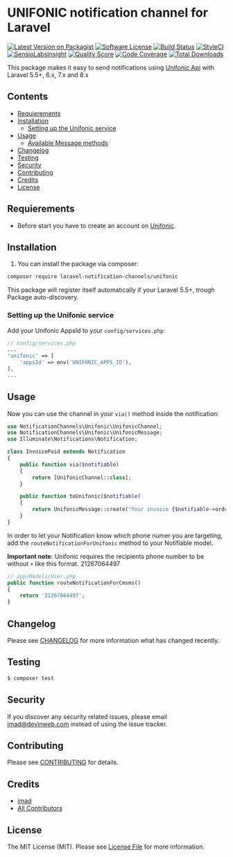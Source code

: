
# UNIFONIC notification channel for Laravel

[![Latest Version on Packagist](https://img.shields.io/packagist/v/laravel-notification-channels/unifonic.svg?style=flat-square)](https://packagist.org/packages/laravel-notification-channels/unifonic)
[![Software License](https://img.shields.io/badge/license-MIT-brightgreen.svg?style=flat-square)](LICENSE.md)
[![Build Status](https://img.shields.io/travis/laravel-notification-channels/unifonic/master.svg?style=flat-square)](https://travis-ci.org/laravel-notification-channels/unifonic)
[![StyleCI](https://styleci.io/repos/:style_ci_id/shield)](https://styleci.io/repos/:style_ci_id)
[![SensioLabsInsight](https://img.shields.io/sensiolabs/i/:sensio_labs_id.svg?style=flat-square)](https://insight.sensiolabs.com/projects/:sensio_labs_id)
[![Quality Score](https://img.shields.io/scrutinizer/g/laravel-notification-channels/unifonic.svg?style=flat-square)](https://scrutinizer-ci.com/g/laravel-notification-channels/unifonic)
[![Code Coverage](https://img.shields.io/scrutinizer/coverage/g/laravel-notification-channels/unifonic/master.svg?style=flat-square)](https://scrutinizer-ci.com/g/laravel-notification-channels/unifonic/?branch=master)
[![Total Downloads](https://img.shields.io/packagist/dt/laravel-notification-channels/unifonic.svg?style=flat-square)](https://packagist.org/packages/laravel-notification-channels/unifonic)

This package makes it easy to send notifications using [Unifonic Api](https://unifonic.docs.apiary.io/#reference/messages/send) with Laravel 5.5+, 6.x, 7.x and 8.x



## Contents
- [Requierements](#requirements)
- [Installation](#installation)
	- [Setting up the Unifonic service](#setting-up-the-Unifonic-service)
- [Usage](#usage)
	- [Available Message methods](#available-message-methods)
- [Changelog](#changelog)
- [Testing](#testing)
- [Security](#security)
- [Contributing](#contributing)
- [Credits](#credits)
- [License](#license)


## Requierements
- Before start you have to create an account on [Unifonic](https://unifonic.com).

## Installation

1. You can install the package via composer:

``` bash
composer require laravel-notification-channels/unifonic
```
This package will register itself automatically if your Laravel 5.5+, trough Package auto-discovery.


### Setting up the Unifonic service

Add your Unifonic AppsId to your `config/services.php`:

```php
// config/services.php
...
'unifonic' => [
    'appsId' => env('UNIFONIC_APPS_ID'),
],
...
```

## Usage


Now you can use the channel in your `via()` method inside the notification:

``` php
use NotificationChannels\Unifonic\UnifonicChannel;
use NotificationChannels\Unifonic\UnifonicMessage;
use Illuminate\Notifications\Notification;

class InvoicePaid extends Notification
{
    public function via($notifiable)
    {
        return [UnifonicChannel::class];
    }

    public function toUnifonic($notifiable)
    {
        return UnifonicMessage::create("Your invoice {$notifiable->order->id} was paid!");
    }
}
```

In order to let your Notification know which phone numer you are targeting, add the `routeNotificationForUnifonic` method to your Notifiable model.

**Important note**: Unifonic requires the recipients phone number to be without `+` like this format. 21267064497

```php
// app/Models/User.php
public function routeNotificationForCmsms()
{
    return '21267064497';
}
```


## Changelog

Please see [CHANGELOG](CHANGELOG.md) for more information what has changed recently.

## Testing

``` bash
$ composer test
```

## Security

If you discover any security related issues, please email imad@devinweb.com instead of using the issue tracker.

## Contributing

Please see [CONTRIBUTING](CONTRIBUTING.md) for details.

## Credits

- [imad](https://github.com/darbaoui)
- [All Contributors](../../contributors)

## License

The MIT License (MIT). Please see [License File](LICENSE.md) for more information.
